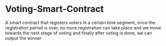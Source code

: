 # Voting-Smart-Contract
A smart contract that registers voters in a certain time segment, once the registration period is over, no more registration can take place and we move towards the next stage of  voting and finally after voting is done, we can output the winner
